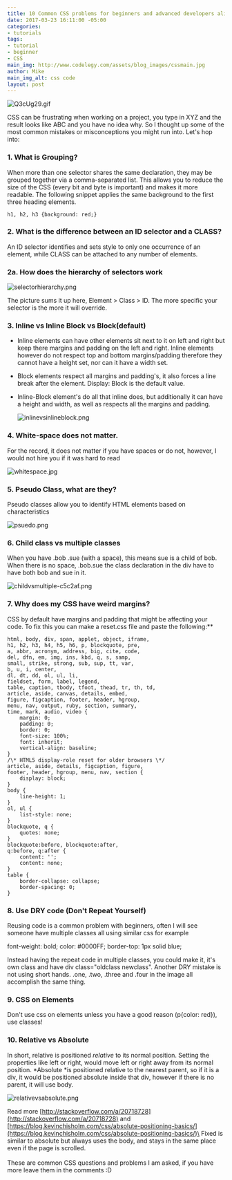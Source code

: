 ```yaml
---
title: 10 Common CSS problems for beginners and advanced developers alike
date: 2017-03-23 16:11:00 -05:00
categories:
- tutorials
tags:
- tutorial
- beginner
- CSS
main_img: http://www.codelegy.com/assets/blog_images/cssmain.jpg
author: Mike
main_img_alt: css code
layout: post
---
```


![Q3cUg29.gif](/uploads/Q3cUg29.gif)

CSS can be frustrating when working on a project,  you type in XYZ and the result looks like ABC and you have no idea why. So I thought up some of the most common mistakes or misconceptions you might run into. Let's hop into:

### **1. What is Grouping?**

When more than one selector shares the same declaration, they may be grouped together via a comma-separated list. This allows you to reduce the size of the CSS (every bit and byte is important) and makes it more readable. The following snippet applies the same background to the first three heading elements.

    h1, h2, h3 {background: red;}

### **2. What is the difference between an ID selector and a CLASS?**

An ID selector identifies and sets style to only one occurrence of an element, while CLASS can be attached to any number of elements.

### **2a.  How does the hierarchy of selectors work**

![selectorhierarchy.png](/uploads/selectorhierarchy.png)

The picture sums it up here,  Element > Class > ID.  The more specific your selector is the more it will override.

### **3. Inline vs Inline Block vs Block(default)**

* Inline  elements  can have other elements sit next to it on left and right but keep there margins and padding on the left and right. Inline elements however do not respect top and bottom margins/padding therefore they cannot have a height set, nor can it have a width set.


* Block elements  respect all margins and padding's, it also forces a line break after the element. Display: Block is the default value.

* Inline-Block element's do all that inline does, but additionally it can have a height and width, as well as respects all the margins and padding.

  ![inlinevsinlineblock.png](/uploads/inlinevsinlineblock.png)

### **4. White-space does not matter.**

For the record, it does not matter if you have spaces or do not, however, I would not hire you if it was hard to read

![whitespace.jpg](/uploads/whitespace.jpg)

### **5. Pseudo Class, what are they?**

Pseudo classes allow you to identify HTML elements based on characteristics

![psuedo.png](/uploads/psuedo.png)

### **6. Child class vs multiple classes**

When you have .bob .sue (with a space), this means sue is a child of bob. When there is no space, .bob.sue the class declaration in the div have to have both bob and sue in it.

![childvsmultiple-c5c2af.png](/uploads/childvsmultiple-c5c2af.png)

### **7. Why does my CSS have weird margins?**

CSS by default have margins and padding that might be affecting your code. To fix this you can make a reset.css file and paste the following:\*\*

    html, body, div, span, applet, object, iframe,
    h1, h2, h3, h4, h5, h6, p, blockquote, pre,
    a, abbr, acronym, address, big, cite, code,
    del, dfn, em, img, ins, kbd, q, s, samp,
    small, strike, strong, sub, sup, tt, var,
    b, u, i, center,
    dl, dt, dd, ol, ul, li,
    fieldset, form, label, legend,
    table, caption, tbody, tfoot, thead, tr, th, td,
    article, aside, canvas, details, embed, 
    figure, figcaption, footer, header, hgroup, 
    menu, nav, output, ruby, section, summary,
    time, mark, audio, video {
        margin: 0;
        padding: 0;
        border: 0;
        font-size: 100%;
        font: inherit;
        vertical-align: baseline;
    }
    /\* HTML5 display-role reset for older browsers \*/
    article, aside, details, figcaption, figure, 
    footer, header, hgroup, menu, nav, section {
        display: block;
    }
    body {
        line-height: 1;
    }
    ol, ul {
        list-style: none;
    }
    blockquote, q {
        quotes: none;
    }
    blockquote:before, blockquote:after,
    q:before, q:after {
        content: '';
        content: none;
    }
    table {
        border-collapse: collapse;
        border-spacing: 0;
    }

### **8. Use DRY code (Don't Repeat Yourself)**

Reusing code is a common problem with beginners, often I will see someone have multiple classes all using similar css for example

font-weight: bold;
color: #0000FF;
border-top: 1px solid blue;

Instead having the repeat code in multiple classes, you could make it, it's own class and have div class="oldclass newclass". Another DRY mistake is not using short hands. .one, .two, .three and .four in the image all accomplish the same thing.

### **9. CSS on Elements**

Don't use css on elements unless you have a good reason (p{color: red}), use classes!

### **10. Relative vs Absolute**

In short, relative  is positioned *relative* to its normal position. Setting the properties like left or right, would move left or right away from its normal position.  *Absolute *is positioned relative to  the nearest parent, so if it is a div, it would be positioned absolute inside that div, however if there is no parent, it will use  body.

![relativevsabsolute.png](/uploads/relativevsabsolute.png)

Read more [http://stackoverflow.com/a/20718728](http://stackoverflow.com/a/20718728) and [https://blog.kevinchisholm.com/css/absolute-positioning-basics/](https://blog.kevinchisholm.com/css/absolute-positioning-basics/)\
Fixed is similar to absolute but always uses the body, and stays in the same place even if the page is scrolled.\
\
These are common CSS questions and problems I am asked, if you have more leave them in the comments :D